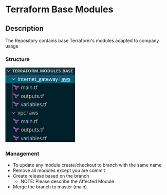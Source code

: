 # Terraform Base Modules

## __Description__

The Repository contains base Terraform's modules adapted to company usage



### __Structure__

![image info](./images/Terraform_Base_structure.png)


### __Management__
* To update any module create/checkout to branch with the same name
* Remove all modules except you are commit
* Create release based on the branch
    * NOTE: Please describe the Affected Module
* Merge the branch to master (main)